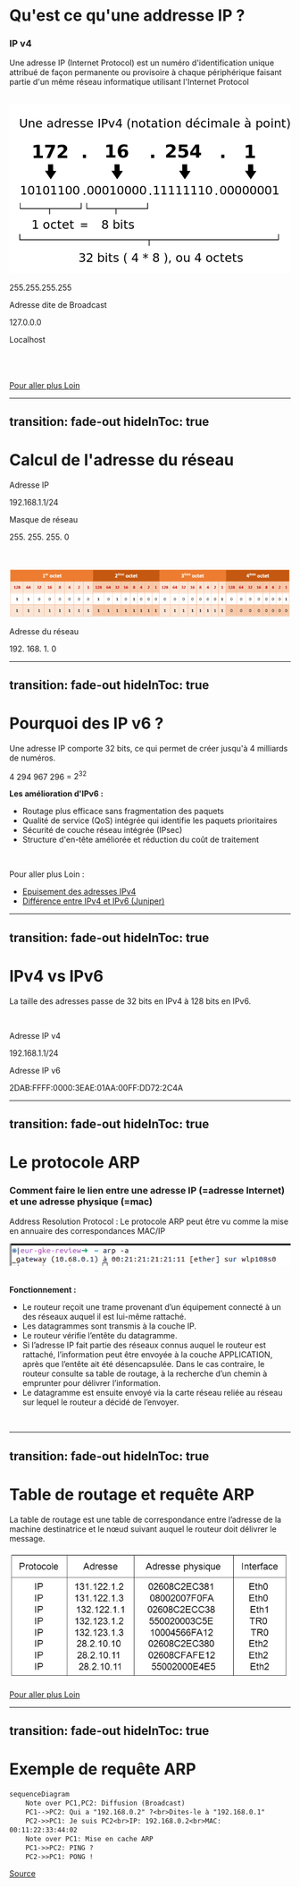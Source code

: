 # Qu'est ce qu'une addresse IP ?
### IP v4

<p v-click class="opacity-90 border-1 border-separate p2">Une adresse IP (Internet Protocol) est un numéro d'identification unique attribué de façon permanente ou provisoire à chaque périphérique faisant partie d'un même réseau informatique utilisant l'Internet Protocol</p>

<br/>

<div class="flex flex-row justify-between">
<div>
<img
  v-click
  class="w-60 border-rounded rounded-4"
  src="assets/Adresse_Ipv4.png"
  alt=""
/>
</div>

<div v-click>
<p class="text-xl font-bold">255.255.255.255</p>
<p>Adresse dite de Broadcast</p>
</div>

<div v-click>
<p class="text-xl font-bold">127.0.0.0</p>
<p>Localhost</p>
</div>

<div v-click>
<p class="text-xl font-bold"></p>
<p></p>
</div>

</div>


<br/>
<br/>
<br/>
<a href="https://www.paessler.com/fr/it-explained/ip-address">
Pour aller plus Loin
</a>


<br/>
<!-- Donc quelle est la plus grande addresse IP possible ?

-->
---
transition: fade-out
hideInToc: true
---

## IP Privée ou Publique

<div>
<p>Certains plages d'IP sont, par convention, dites "privées" ou "internes".</p>

</div>
</br>

<div class="flex flex-row justify-around">

<div v-click class="border-3 rounded-1 px-5 border-black">
<p class="font-bold">Bloc Privé 1</p>
<p class="text-xl">10.0.0.0/8</p>
</div>

<div v-after class="border-3 rounded-1 px-5 border-black">
<p class="font-bold">Bloc Privé 2</p>
<p class="text-xl">172.16.0.0/12</p>
</div>

<div v-after class="border-3 rounded-1 px-5 border-black">
<p class="font-bold">Bloc Privé 3</p>
<p class="text-xl">192.168.0.0/16</p>
</div>
</div>
</br>
</br>

<div v-click>

## Masques de sous-réseau
</div>

<p v-click class="opacity-90 border-1 border-separate p2">Une seule et même adresse IP identifie à la fois le réseau et une interface unique sur celui-ci</p>
<div v-after>
 Le masque de sous-réseau, détermine l’endroit auquel la partie d’une adresse correspondant au réseau se termine, et donc l’endroit où la portion correspond à l’hôte commence.
 </div>

<div class="flex flex-row justify-between">

<div v-click>
<p class="font-bold">Adresse IP</p>
<p class="text-xl">192.168.1.1/24</p>
</div>
<div v-click>
<p class="font-bold">Adresse de l'hôte</p>
<p class="text-xl">192.168.1.1</p>
</div>

<div v-click>
<p class="font-bold">Masque de réseau</p>
<p class="text-xl">11111111 11111111 11111111 00000000</p>
<p class="text-xl">255. &nbsp;&nbsp;&nbsp;&nbsp;&nbsp;&nbsp;&nbsp;&nbsp; 255. &nbsp;&nbsp;&nbsp;&nbsp;&nbsp;&nbsp;&nbsp;&nbsp; 255.&nbsp;&nbsp;&nbsp;&nbsp;&nbsp;&nbsp;&nbsp;&nbsp; 0</p>
</div>
  

<div v-click>
<p class="font-bold">Adresse du réseau</p>
<p class="text-xl">192. 168. 1. 0</p>
</div>
  
  
</div>




<!-- Exemple dans l'adresse suivante, on indique à la fois le réseau, mais également l'hôte concerné. Cela permet de router vers le bon réseau, puis vers le bon hôte.-->


---
transition: fade-out
hideInToc: true
---
# Calcul de l'adresse du réseau
<div class="flex flex-row justify-around">

<div v-click>
<p class="font-bold">Adresse IP</p>
<p class="text-xl">192.168.1.1/24</p>
</div>

<div v-after>
<p class="font-bold">Masque de réseau</p>
<p class="text-xl">255. 255. 255. 0</p>
</div>

</div>
</br>
</br>

<div v-click>
<img
  class="border-rounded rounded-4"
  src="assets/reseau-adresse-ipv4-calcul-masque-sous-reseau.png"
  alt=""
/>
</div>

<div class="flex flex-row justify-around" >
<div v-click class=" border-black border-3 p-3 m-3">
<p class="font-bold">Adresse du réseau</p>
<p class="text-xl">192. 168. 1. 0</p>
</div>
</div>

---
transition: fade-out
hideInToc: true
---

# Pourquoi des IP v6 ?
<p class="opacity-90 border-1 border-separate p2 text-black">Une adresse IP comporte 32 bits, ce qui permet de créer jusqu'à 4 milliards de numéros.

4 294 967 296 = $2^{32}$</p>


**Les amélioration d'IPv6 :**
- Routage plus efficace sans fragmentation des paquets
- Qualité de service (QoS) intégrée qui identifie les paquets prioritaires
- Sécurité de couche réseau intégrée (IPsec)
- Structure d'en-tête améliorée et réduction du coût de traitement

</br>

Pour aller plus Loin :
<div>

- [Epuisement des adresses IPv4](https://fr.wikipedia.org/wiki/%C3%89puisement_des_adresses_IPv4)
- [Différence entre IPv4 et IPv6 (Juniper)](https://www.juniper.net/fr/fr/research-topics/what-is-ipv4-vs-ipv6.html)
</div>

<!--
Combien d'humains sur Terre ? 
Concept de NAT, double NAT, triple NAT-->

---
transition: fade-out
hideInToc: true
---
# IPv4 vs IPv6
<p class="opacity-90 border-1 border-separate p2 text-black">
La taille des adresses passe de 32 bits en IPv4 à 128 bits en IPv6.
</p>



<div v-click>
<img
  class="h-60 border-rounded rounded-4"
  src="assets/ipv4-vs-ipv6-1.avif"
  alt=""
/>
</div>

<div class="flex flex-row justify-between">
<div v-click>
<p class="font-bold">Adresse IP v4</p>
<p class="text-xl">192.168.1.1/24</p>
</div>

<div v-click>
<p class="font-bold">Adresse IP v6</p>
<p class="text-xl">2DAB:FFFF:0000:3EAE:01AA:00FF:DD72:2C4A</p>
</div>

</div>

<!--
en IPv6 soit on compte en binaire. Soit on utilise la base 16 et donc l'hexadécimal pour permettre l'écriture.
Tout ce qui compte, c'est la valeur binaire. 

Mais si on écrivait en binaire, combien de blocs faudrait-il ?
-->

---
transition: fade-out
hideInToc: true
---

# Le protocole ARP
### Comment faire le lien entre une adresse IP (=adresse Internet) et une adresse physique (=mac)


<p v-click class="opacity-90 border-1 border-separate p2">Address Resolution Protocol : Le protocole ARP peut être vu comme la mise en annuaire des correspondances MAC/IP</p>

<div v-click>
<img
  class="h-10 border-rounded rounded-4"
  src="assets/arp.png"
  alt=""
/>
</div>


</br>

<div v-after class="text-xs">

**Fonctionnement :** 

<ul>
  <li> Le routeur reçoit une trame provenant d’un équipement connecté à un des réseaux auquel il est lui-même rattaché.</li>
  <li> Les datagrammes sont transmis à la couche IP.</li>
  <li> Le routeur vérifie l’entête du datagramme.</li>
  <li> Si l’adresse IP fait partie des réseaux connus auquel le routeur est rattaché, l’information peut être envoyée à la couche APPLICATION, après que l’entête ait été désencapsulée. Dans le cas contraire, le routeur consulte sa table de routage, à la recherche d’un chemin à emprunter pour délivrer l’information.</li>
  <li> Le datagramme est ensuite envoyé via la carte réseau reliée au réseau sur lequel le routeur a décidé de l’envoyer.</li>
</ul>
</div>

</br>



---
transition: fade-out
hideInToc: true
---

# Table de routage et requête ARP

<p v-click class="opacity-90 border-1 border-separate p2">
La table de routage est une table de correspondance entre l’adresse de la machine destinatrice et le nœud suivant auquel le routeur doit délivrer le message.
</p>

<div class="mb-10" v-click>
<img
  class="w-100 border-rounded rounded-4"
  src="assets/arp-table.png"
  alt=""
/>
</div>
</br>

<a v-after href="https://www.it-connect.fr/chapitres/a-la-decouverte-de-ladresse-ethernet-et-darp/">
Pour aller plus Loin
</a>

---
transition: fade-out
hideInToc: true
---

# Exemple de requête ARP 

```mermaid {scale: 0.7, alt: 'An ARP Request'}
sequenceDiagram
    Note over PC1,PC2: Diffusion (Broadcast)
    PC1-->PC2: Qui a "192.168.0.2" ?<br>Dites-le à "192.168.0.1"
    PC2->>PC1: Je suis PC2<br>IP: 192.168.0.2<br>MAC: 00:11:22:33:44:02
    Note over PC1: Mise en cache ARP
    PC1->>PC2: PING ?
    PC2->>PC1: PONG !
```

<a  href="https://cours.rihan.fr/docs/reseau/protocole-arp/">
Source
</a>

<!--
Vous verrez en TP ensuite en détails, comment ça fonctionne, notamment quand on ne sait pas ou envoyer où envoyer un paquet.
-->

